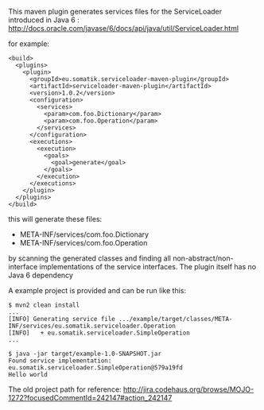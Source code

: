 This maven plugin generates services files for the ServiceLoader introduced in Java 6 :
http://docs.oracle.com/javase/6/docs/api/java/util/ServiceLoader.html

for example:

    <build>
      <plugins>
        <plugin>
          <groupId>eu.somatik.serviceloader-maven-plugin</groupId>
          <artifactId>serviceloader-maven-plugin</artifactId>
          <version>1.0.2</version>
          <configuration>
            <services>
              <param>com.foo.Dictionary</param>
              <param>com.foo.Operation</param>
            </services>
          </configuration>
          <executions>
            <execution>
              <goals>
                <goal>generate</goal>
              </goals>
            </execution>
          </executions>
        </plugin>
      </plugins>
    </build>

this will generate these files:

* META-INF/services/com.foo.Dictionary
* META-INF/services/com.foo.Operation

by scanning the generated classes and finding all non-abstract/non-interface implementations of the service interfaces. The plugin itself has no Java 6 dependency

A example project is provided and can be run like this:

    $ mvn2 clean install
    ...
    [INFO] Generating service file .../example/target/classes/META-INF/services/eu.somatik.serviceloader.Operation
    [INFO]   + eu.somatik.serviceloader.SimpleOperation
    ...
    
    $ java -jar target/example-1.0-SNAPSHOT.jar
    Found service implementation: eu.somatik.serviceloader.SimpleOperation@579a19fd
    Hello world

The old project path for reference: 
http://jira.codehaus.org/browse/MOJO-1272?focusedCommentId=242147#action_242147
